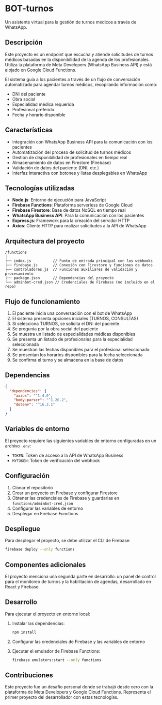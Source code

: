 # BOT-turnos

Un asistente virtual para la gestión de turnos médicos a través de WhatsApp.

## Descripción

Este proyecto es un endpoint que escucha y atiende solicitudes de turnos médicos basadas en la disponibilidad de la agenda de los profesionales. Utiliza la plataforma de Meta Developers (WhatsApp Business API) y está alojado en Google Cloud Functions.

El sistema guía a los pacientes a través de un flujo de conversación automatizado para agendar turnos médicos, recopilando información como:
- DNI del paciente
- Obra social
- Especialidad médica requerida
- Profesional preferido
- Fecha y horario disponible

## Características

- Integración con WhatsApp Business API para la comunicación con los pacientes
- Automatización del proceso de solicitud de turnos médicos
- Gestión de disponibilidad de profesionales en tiempo real
- Almacenamiento de datos en Firestore (Firebase)
- Validación de datos del paciente (DNI, etc.)
- Interfaz interactiva con botones y listas desplegables en WhatsApp

## Tecnologías utilizadas

- **Node.js**: Entorno de ejecución para JavaScript
- **Firebase Functions**: Plataforma serverless de Google Cloud
- **Firebase Firestore**: Base de datos NoSQL en tiempo real
- **WhatsApp Business API**: Para la comunicación con los pacientes
- **Express.js**: Framework para la creación del servidor HTTP
- **Axios**: Cliente HTTP para realizar solicitudes a la API de WhatsApp

## Arquitectura del proyecto

```
/functions
│
├── index.js          // Punto de entrada principal con los webhooks
├── firebase.js       // Conexión con Firestore y funciones de datos
├── controladores.js  // Funciones auxiliares de validación y procesamiento
├── package.json      // Dependencias del proyecto
└── adminbot-cred.json // Credenciales de Firebase (no incluido en el repo)
```

## Flujo de funcionamiento

1. El paciente inicia una conversación con el bot de WhatsApp
2. El sistema presenta opciones iniciales (TURNOS, CONSULTAS)
3. Si selecciona TURNOS, se solicita el DNI del paciente
4. Se pregunta por la obra social del paciente
5. Se muestra un listado de especialidades médicas disponibles
6. Se presenta un listado de profesionales para la especialidad seleccionada
7. Se muestran las fechas disponibles para el profesional seleccionado
8. Se presentan los horarios disponibles para la fecha seleccionada
9. Se confirma el turno y se almacena en la base de datos

## Dependencias

```json
{
  "dependencies": {
    "axios": "^1.4.0",
    "body-parser": "^1.20.2",
    "dotenv": "^16.3.1"
  }
}
```

## Variables de entorno

El proyecto requiere las siguientes variables de entorno configuradas en un archivo `.env`:

- `TOKEN`: Token de acceso a la API de WhatsApp Business
- `MYTOKEN`: Token de verificación del webhook

## Configuración

1. Clonar el repositorio
2. Crear un proyecto en Firebase y configurar Firestore
3. Obtener las credenciales de Firebase y guardarlas en `functions/adminbot-cred.json`
4. Configurar las variables de entorno
5. Desplegar en Firebase Functions

## Despliegue

Para desplegar el proyecto, se debe utilizar el CLI de Firebase:

```bash
firebase deploy --only functions
```

## Componentes adicionales

El proyecto menciona una segunda parte en desarrollo: un panel de control para el monitoreo de turnos y la habilitación de agendas, desarrollado en React y Firebase.

## Desarrollo

Para ejecutar el proyecto en entorno local:

1. Instalar las dependencias:
   ```bash
   npm install
   ```

2. Configurar las credenciales de Firebase y las variables de entorno

3. Ejecutar el emulador de Firebase Functions:
   ```bash
   firebase emulators:start --only functions
   ```

## Contribuciones

Este proyecto fue un desafío personal donde se trabajó desde cero con la plataforma de Meta Developers y Google Cloud Functions. Representa el primer proyecto del desarrollador con estas tecnologías.

